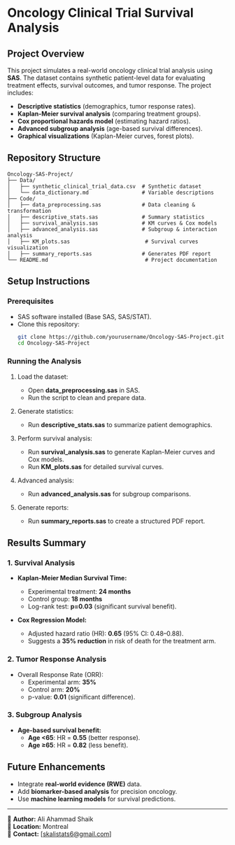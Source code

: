 # Oncology Clinical Trial Survival Analysis

## Project Overview
This project simulates a real-world oncology clinical trial analysis using **SAS**. The dataset contains synthetic patient-level data for evaluating treatment effects, survival outcomes, and tumor response. The project includes:

- **Descriptive statistics** (demographics, tumor response rates).  
- **Kaplan-Meier survival analysis** (comparing treatment groups).  
- **Cox proportional hazards model** (estimating hazard ratios).  
- **Advanced subgroup analysis** (age-based survival differences).  
- **Graphical visualizations** (Kaplan-Meier curves, forest plots).  

## Repository Structure

```
Oncology-SAS-Project/
├── Data/  
│   ├── synthetic_clinical_trial_data.csv  # Synthetic dataset  
│   └── data_dictionary.md                 # Variable descriptions  
├── Code/  
│   ├── data_preprocessing.sas             # Data cleaning & transformation  
│   ├── descriptive_stats.sas              # Summary statistics  
│   ├── survival_analysis.sas              # KM curves & Cox models  
│   ├── advanced_analysis.sas              # Subgroup & interaction analysis  
│   ├── KM_plots.sas                        # Survival curves visualization  
│   ├── summary_reports.sas                # Generates PDF report  
└── README.md                               # Project documentation  
```

## Setup Instructions

### Prerequisites  
- SAS software installed (Base SAS, SAS/STAT).  
- Clone this repository:  
  ```bash
  git clone https://github.com/yourusername/Oncology-SAS-Project.git
  cd Oncology-SAS-Project
  ```

### Running the Analysis  
1. Load the dataset:  
   - Open **data_preprocessing.sas** in SAS.  
   - Run the script to clean and prepare data.  

2. Generate statistics:  
   - Run **descriptive_stats.sas** to summarize patient demographics.  

3. Perform survival analysis:  
   - Run **survival_analysis.sas** to generate Kaplan-Meier curves and Cox models.  
   - Run **KM_plots.sas** for detailed survival curves.  

4. Advanced analysis:  
   - Run **advanced_analysis.sas** for subgroup comparisons.  

5. Generate reports:  
   - Run **summary_reports.sas** to create a structured PDF report.  

## Results Summary

### 1. **Survival Analysis**
- **Kaplan-Meier Median Survival Time:**  
  - Experimental treatment: **24 months**  
  - Control group: **18 months**  
  - Log-rank test: **p=0.03** (significant survival benefit).  

- **Cox Regression Model:**  
  - Adjusted hazard ratio (HR): **0.65** (95% CI: 0.48–0.88).  
  - Suggests a **35% reduction** in risk of death for the treatment arm.  

### 2. **Tumor Response Analysis**  
- Overall Response Rate (ORR):  
  - Experimental arm: **35%**  
  - Control arm: **20%**  
  - p-value: **0.01** (significant difference).  

### 3. **Subgroup Analysis**  
- **Age-based survival benefit:**  
  - **Age <65**: HR = **0.55** (better response).  
  - **Age ≥65**: HR = **0.82** (less benefit).  

## Future Enhancements  
- Integrate **real-world evidence (RWE)** data.  
- Add **biomarker-based analysis** for precision oncology.  
- Use **machine learning models** for survival predictions.  

---  
📌 **Author:** Ali Ahammad Shaik  
📌 **Location:** Montreal  
📌 **Contact:** [skalistats6@gmail.com]  
